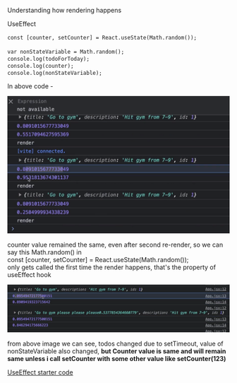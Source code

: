 

Understanding how rendering happens 

UseEffect 


    const [counter, setCounter] = React.useState(Math.random());

    var nonStateVariable = Math.random();
    console.log(todoForToday);
    console.log(counter);
    console.log(nonStateVariable);

In above code - 

![alt text](<Screenshot 2024-05-12 190148.png>)

counter value remained the same, even after second re-render, so we can say this Math.random() in  
const [counter, setCounter] = React.useState(Math.random());  
 only gets called the first time the render happens, that's the property of useEffect hook 

 ![alt text](<Screenshot 2024-05-12 191654.png>)

 from above image we can see, todos changed due to setTimeout, value of nonStateVariable also changed, **but Counter value is same and will  remain same unless i call setCounter with some other value like setCounter(123)**


[UseEffect starter code](gist.github.com/hkirat/7a9603709000a70125b6360d761e9d2e)




